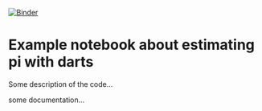 [![Binder](https://mybinder.org/badge_logo.svg)](https://mybinder.org/v2/gh/wikfeldt/darts/HEAD)
# Example notebook about estimating pi with darts

Some description of the code...

some documentation...
